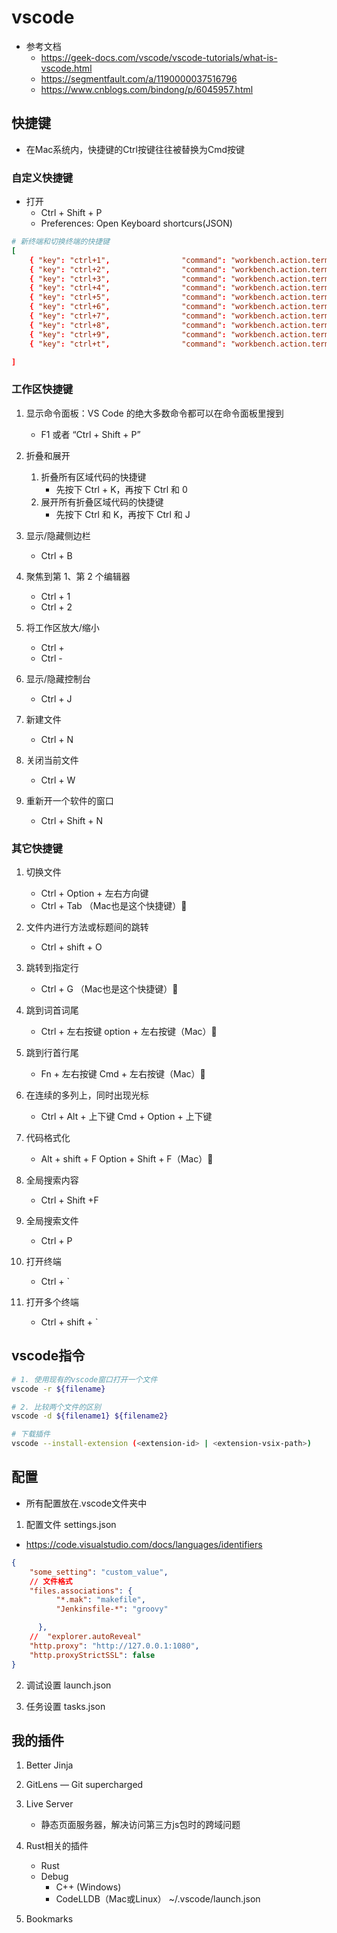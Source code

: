 # vscode
- 参考文档  
    - https://geek-docs.com/vscode/vscode-tutorials/what-is-vscode.html
    - https://segmentfault.com/a/1190000037516796
    - https://www.cnblogs.com/bindong/p/6045957.html

## 快捷键 
- 在Mac系统内，快捷键的Ctrl按键往往被替换为Cmd按键

### 自定义快捷键
- 打开
    - Ctrl + Shift + P 
    - Preferences: Open Keyboard shortcurs(JSON)
```conf
# 新终端和切换终端的快捷键
[
    { "key": "ctrl+1",                "command": "workbench.action.terminal.focusAtIndex1", "when": "terminalFocus" },
    { "key": "ctrl+2",                "command": "workbench.action.terminal.focusAtIndex2", "when": "terminalFocus" },
    { "key": "ctrl+3",                "command": "workbench.action.terminal.focusAtIndex3", "when": "terminalFocus" },
    { "key": "ctrl+4",                "command": "workbench.action.terminal.focusAtIndex4", "when": "terminalFocus" },
    { "key": "ctrl+5",                "command": "workbench.action.terminal.focusAtIndex5", "when": "terminalFocus" },
    { "key": "ctrl+6",                "command": "workbench.action.terminal.focusAtIndex6", "when": "terminalFocus" },
    { "key": "ctrl+7",                "command": "workbench.action.terminal.focusAtIndex7", "when": "terminalFocus" },
    { "key": "ctrl+8",                "command": "workbench.action.terminal.focusAtIndex8", "when": "terminalFocus" },
    { "key": "ctrl+9",                "command": "workbench.action.terminal.focusAtIndex9", "when": "terminalFocus" },
    { "key": "ctrl+t",                "command": "workbench.action.terminal.new" }

]

```

### 工作区快捷键
1. 显示命令面板：VS Code 的绝大多数命令都可以在命令面板里搜到   
    - F1 或者 “Ctrl + Shift + P”

2. 折叠和展开
    1. 折叠所有区域代码的快捷键
        - 先按下  Ctrl + K，再按下 Ctrl 和 0
    2. 展开所有折叠区域代码的快捷键
        - 先按下  Ctrl 和 K，再按下 Ctrl 和 J

3. 显示/隐藏侧边栏
    - Ctrl + B

4. 聚焦到第 1、第 2 个编辑器
    - Ctrl + 1
    - Ctrl + 2

5. 将工作区放大/缩小
    - Ctrl +
    - Ctrl -

6. 显示/隐藏控制台
    - Ctrl + J

7. 新建文件
    - Ctrl + N

8. 关闭当前文件
    - Ctrl + W

9. 重新开一个软件的窗口
    - Ctrl + Shift + N
### 其它快捷键
1. 切换文件
    - Ctrl + Option + 左右方向键
    - Ctrl + Tab （Mac也是这个快捷键）

2. 文件内进行方法或标题间的跳转
    - Ctrl + shift + O

3. 跳转到指定行
    - Ctrl + G （Mac也是这个快捷键）

4. 跳到词首词尾
    - Ctrl + 左右按键    option + 左右按键（Mac）
5. 跳到行首行尾
    - Fn + 左右按键    Cmd + 左右按键（Mac）

6. 在连续的多列上，同时出现光标
    - Ctrl + Alt + 上下键    Cmd + Option + 上下键

7. 代码格式化
    - Alt + shift + F    Option + Shift + F（Mac）

8. 全局搜索内容
    - Ctrl + Shift +F

9. 全局搜索文件
    - Ctrl + P

10. 打开终端
    - Ctrl + `

11. 打开多个终端
    - Ctrl + shift + `
## vscode指令
```bash
# 1. 使用现有的vscode窗口打开一个文件
vscode -r ${filename}

# 2. 比较两个文件的区别
vscode -d ${filename1} ${filename2}

# 下载插件
vscode --install-extension (<extension-id> | <extension-vsix-path>)
```

## 配置
- 所有配置放在.vscode文件夹中
1. 配置文件 settings.json
- https://code.visualstudio.com/docs/languages/identifiers
```json
{
    "some_setting": "custom_value",
    // 文件格式
    "files.associations": {
          "*.mak": "makefile",
          "Jenkinsfile-*": "groovy"

      },
    //  "explorer.autoReveal"
    "http.proxy": "http://127.0.0.1:1080",
    "http.proxyStrictSSL": false
}
```
2. 调试设置 launch.json

3. 任务设置 tasks.json

## 我的插件
1. Better Jinja

2. GitLens — Git supercharged

3. Live Server
    - 静态页面服务器，解决访问第三方js包时的跨域问题

4. Rust相关的插件
    - Rust
    - Debug
        - C++ (Windows)
        - CodeLLDB（Mac或Linux） ~/.vscode/launch.json
5. Bookmarks